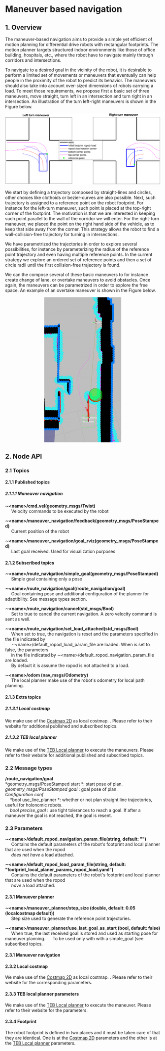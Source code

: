 # Maneuver based navigation

## 1. Overview
The maneuver-based navigation aims to provide a simple yet efficient of motion planning for differential drive robots with rectangular footprints. The motion planner targets structured indoor environments like those of office building, hospitals, etc., where the robot have to navigate mainly through corridors and intersections.

To navigate to a desired goal in the vicinity of the robot, it is desirable to perform a limited set of movements or maneuvers that eventually can help people in the proximity of the robot to predict its behavior. The maneuvers should also take into account over-sized dimensions of robots carrying a load. To meet those requirements, we propose first a basic set of three maneuvers, move straight, turn left in an intersection and turn right in an intersection. An illustration of the turn left-right maneuvers is shown in the Figure below.

<p align="center">
  <img src="docs/images/basic_maneuvers.png?raw=true" alt="Maneuver Concept" width="800"/>
</p>

We start by defining a trajectory composed by straight-lines and circles, other choices like clothoids or bezier-curves are also possible. Next, such trajectory is assigned to a reference point on the robot footprint. For instance for the left-turn maneuver, such point is placed at the top-right corner of the footprint. The motivation is that we are interested in keeping such point parallel to the wall of the corridor we will enter. For the right-turn maneuver, we placed the point on the right hand side of the vehicle, as to keep that side away from the corner. This strategy allows the robot to find a wall-collision-free trajectory for turning in intersections.

We have parametrized the trajectories in order to explore several possibilities, for instance by parameterizing the radius of the reference point trajectory and even having multiple reference points. In the current strategy we explore an ordered set of reference points and then a set of circle radii until the first collision-free trajectory is found.

We can the compose several of these basic maneuvers to for instance create change of lane, or overtake maneuvers to avoid obstacles. Once again, the maneuvers can be parametrized in order to explore the free space. An example of an overtake maneuver is shown in the Figure below.

<p align="center">
  <img src="docs/images/overtake_maneuver.png?raw=true" alt="Overtake Maneuver" width="250"/>
</p>

## 2. Node API

### 2.1 Topics
#### 2.1.1 Published topics
##### 2.1.1.1 Maneuver navigation
**&#x223C;<name\>/cmd_vel(geometry_msgs/Twist)**\
&nbsp;&nbsp;&nbsp;&nbsp; Velocity commands to be executed by the robot

**&#x223C;<name\>/maneuver_navigation/feedback(geometry_msgs/PoseStamped)**\
&nbsp;&nbsp;&nbsp;&nbsp; Current position of the robot

**&#x223C;<name\>/maneuver_navigation/goal_rviz(geometry_msgs/PoseStamped)**\
&nbsp;&nbsp;&nbsp;&nbsp; Last goal received. Used for visualization purposes
#### 2.1.2 Subscribed topics
**&#x223C;<name\>/route_navigation/simple_goal(geometry_msgs/PoseStamped)**\
&nbsp;&nbsp;&nbsp;&nbsp; Simple goal containing only a pose

**&#x223C;<name\>/route_navigation/goal(/route_navigation/goal)**\
&nbsp;&nbsp;&nbsp;&nbsp; Goal containing pose and additional configuration of the planner for adaptibility. See message types section.

**&#x223C;<name\>/route_navigation/cancel(std_msgs/Bool)**\
&nbsp;&nbsp;&nbsp;&nbsp; Set to true to cancel the current navigation. A zero velocity command is sent as well.

**&#x223C;<name\>/route_navigation/set_load_attached(std_msgs/Bool)**\
&nbsp;&nbsp;&nbsp;&nbsp; When set to true, the navigation is reset and the parameters specified in the file indicated by\
&nbsp;&nbsp;&nbsp;&nbsp; &#x223C;<name\>/default_ropod_load_param_file are loaded. When is set to false, the parameters\
&nbsp;&nbsp;&nbsp;&nbsp; in the file indicated by  &#x223C;<name\>/default_ropod_navigation_param_file are loaded.\
&nbsp;&nbsp;&nbsp;&nbsp; By default it is assume the ropod is not attached to a load.

**&#x223C;<name\>/odom (nav_msgs/Odometry)**\
&nbsp;&nbsp;&nbsp;&nbsp; The local planner make use of the robot's odometry for local path planning.
#### 2.1.3 Extra topics
##### 2.1.3.1 Local costmap
We make use of the [Costmap 2D](http://wiki.ros.org/costmap_2d) as local costmap. . Please refer to their website for additional published and subscribed topics.
##### 2.1.3.2 TEB local planner
We make use of the [TEB Local planner](http://wiki.ros.org/teb_local_planner) to execute the maneuvers. Please refer to their website for additional published and subscribed topics.

### 2.2 Message types
**/route_navigation/goal**\
*geometry_msgs/PoseStamped start *: start pose of plan.\
*geometry_msgs/PoseStamped goal* : goal pose of plan.\
*Configuration conf*\
&nbsp;&nbsp;&nbsp;&nbsp;*bool use_line_planner *: whether or not plan straight line trajectories, useful for holonomic robots.\
&nbsp;&nbsp;&nbsp;&nbsp;*bool precise_goal* :  use tight tolerances to reach a goal. If after a maneuver the goal is not reached, the goal is resent.

### 2.3 Parameters
**&#x223C;<name\>/default_ropod_navigation_param_file(string, default: "")**\
&nbsp;&nbsp;&nbsp;&nbsp; Contains the default parameters of the robot's footprint and local planner that are used when the ropod\
&nbsp;&nbsp;&nbsp;&nbsp; *does not have* a load attached.

**&#x223C;<name\>/default_ropod_load_param_file(string, default: "footprint_local_planer_params_ropod_load.yaml")**\
&nbsp;&nbsp;&nbsp;&nbsp; Contains the default parameters of the robot's footprint and local planner that are used when the ropod\
&nbsp;&nbsp;&nbsp;&nbsp; *have* a load attached.

#### 2.3.1 Manuever planner
**&#x223C;<name\>/maneuver_planner/step_size (double, default: 0.05 (localcostmap default))**\
&nbsp;&nbsp;&nbsp;&nbsp; Step size used to generate the reference point trajectories.

**&#x223C;<name\>/maneuver_planner/use_last_goal_as_start (bool, default: false)**\
&nbsp;&nbsp;&nbsp;&nbsp; When true, the last received goal is stored and used as starting pose for maneuver planning.
&nbsp;&nbsp;&nbsp;&nbsp; To be used only with with a simple_goal (see subscribed topics.

#### 2.3.1 Manuever navigation
#### 2.3.2 Local costmap
We make use of the [Costmap 2D](http://wiki.ros.org/costmap_2d) as local costmap. . Please refer to their website for the corresponding parameters.
#### 2.3.3 TEB local planner parameters
We make use of the [TEB Local planner](http://wiki.ros.org/teb_local_planner) to execute the maneuver. Please refer to their website for the parameters.
#### 2.3.4 Footprint
The robot footprint is defined in two places and it must be taken care of that they are identical. One is at the [Costmap 2D](http://wiki.ros.org/costmap_2d) parameters and the other is at the [TEB Local planner](http://wiki.ros.org/teb_local_planner) parameters.

